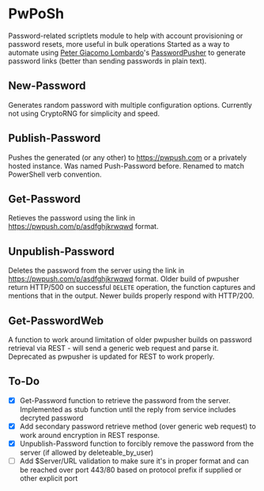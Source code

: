 # PwPoSh
Password-related scriptlets module to help with account provisioning or password resets, more useful in bulk operations
Started as a way to automate using [Peter Giacomo Lombardo](https://github.com/pglombardo)'s [PasswordPusher](https://github.com/pglombardo/PasswordPusher) to generate password links (better than sending passwords in plain text).

## New-Password
Generates random password with multiple configuration options. Currently not using CryptoRNG for simplicity and speed.

## Publish-Password
Pushes the generated (or any other) to https://pwpush.com or a privately hosted instance.
Was named Push-Password before. Renamed to match PowerShell verb convention.

## Get-Password
Retieves the password using the link in https://pwpush.com/p/asdfghjkrwqwd format.

## Unpublish-Password
Deletes the password from the server using the link in https://pwpush.com/p/asdfghjkrwqwd format.
Older build of pwpusher return HTTP/500 on successful `DELETE` operation, the function captures and mentions that in the output.
Newer builds properly respond with HTTP/200.

## Get-PasswordWeb
A function to work around limitation of older pwpusher builds on password retrieval via REST - will send a generic web request and parse it.
Deprecated as pwpusher is updated for REST to work properly.

## To-Do
- [X] Get-Password function to retrieve the password from the server. Implemented as stub function until the reply from service includes decryted password
- [X] Add secondary password retrieve method (over generic web request) to work around encryption in REST response.
- [X] Unpublish-Password function to forcibly remove the password from the server (if allowed by deleteable_by_user)
- [ ] Add $Server/URL validation to make sure it's in proper format and can be reached over port 443/80 based on protocol prefix if supplied or other explicit port
